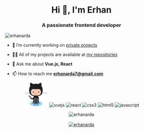 <h1 align="center">Hi 👋, I'm Erhan</h1>
<h3 align="center">A passionate frontend developer</h3>
<p align="left"> <img src="https://komarev.com/ghpvc/?username=erhanarda" alt="erhanarda" /> </p>

- 🔭 I’m currently working on [private projects](https://github.com/ErhanArda?tab=repositories)

- 👨‍💻 All of my projects are available at [my repositories](https://github.com/ErhanArda?tab=repositories)

- 💬 Ask me about **Vue.js, React**

- 📫 How to reach me **erhanarda7@gmail.com**

<p align="center">
<img src="https://github.com/ErhanArda/ErhanArda/blob/master/Octocat.png" alt=""octocat width="80" height="80"/>
<img src="https://konpa.github.io/devicon/devicon.git/icons/vuejs/vuejs-original-wordmark.svg" alt="vuejs" width="80" height="80"/> <img src="https://konpa.github.io/devicon/devicon.git/icons/react/react-original-wordmark.svg" alt="react" width="80 height="80"/> <img src="https://konpa.github.io/devicon/devicon.git/icons/css3/css3-original-wordmark.svg" alt="css3" width="80" height="80"/> <img src="https://konpa.github.io/devicon/devicon.git/icons/html5/html5-original-wordmark.svg" alt="html5" width="80" height="80"/> <img src="https://konpa.github.io/devicon/devicon.git/icons/javascript/javascript-original.svg" alt="javascript" width="80" height="80"/></p><p align="center"> <img src="https://github-readme-stats.vercel.app/api?username=erhanarda&show_icons=true" alt="erhanarda" /> 
</p>

<p align="center">
<a href="https://linkedin.com/in/erhanarda" target="blank"><img align="center" src="https://cdn.jsdelivr.net/npm/simple-icons@3.0.1/icons/linkedin.svg" alt="erhanarda" height="20" width="20" /></a>
</p>
<!--![image](https://github.com/ErhanArda/ErhanArda/blob/master/index.png)-->
<!--![image](https://github.com/ErhanArda/ErhanArda/blob/master/Octocat.png)-->


<!--
**ErhanArda/ErhanArda** is a ✨ _special_ ✨ repository because its `README.md` (this file) appears on your GitHub profile.

Here are some ideas to get you started:

- 🔭 I’m currently working on ...
- 🌱 I’m currently learning ...
- 👯 I’m looking to collaborate on ...
- 🤔 I’m looking for help with ...
- 💬 Ask me about ...
- 📫 How to reach me: ...
- 😄 Pronouns: ...
- ⚡ Fun fact: ...
-->
